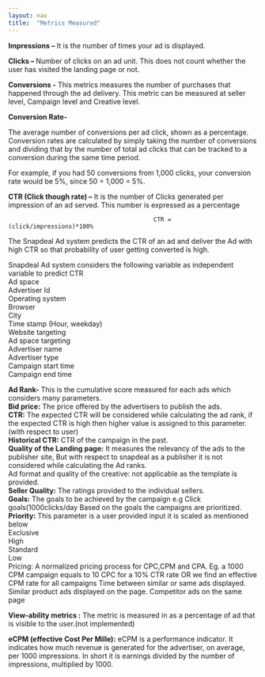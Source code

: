 ```yaml
---
layout: nav
title:  "Metrics Measured"
---
```




<strong>Impressions –</strong> It is the number of times your ad is displayed. <br/>

<strong>Clicks – </strong>Number of clicks on an ad unit. This does not count whether the user has visited the landing page or not. <br/>

<strong>Conversions -</strong> This metrics measures the number of purchases that happened through the ad delivery. This metric can be measured at seller level, Campaign level and Creative level. <br/>

<strong>Conversion Rate-</strong>

The average number of conversions per ad click, shown as a percentage. Conversion rates are calculated by simply taking the number of conversions and dividing that by the number of total ad clicks that can be tracked to a conversion during the same time period.

For example, if you had 50 conversions from 1,000 clicks, your conversion rate would be 5%, since 50 ÷ 1,000 = 5%.

<strong>CTR (Click though rate) –</strong> It is the number of Clicks generated per impression of an ad served. This number is expressed as a percentage
                             
                                             CTR = (click/impressions)*100%

The Snapdeal Ad system predicts the CTR of an ad and deliver the Ad with high CTR so that probability of user getting converted is high.

Snapdeal Ad system considers the following variable as independent variable to predict CTR<br/>
    Ad space<br/>
    Advertiser Id<br/>
    Operating system<br/>
    Browser<br/>
    City<br/>
    Time stamp (Hour, weekday)<br/>
    Website targeting<br/>
    Ad space targeting<br/>
    Advertiser name<br>
    Advertiser type<br>
    Campaign start time<br>
    Campaign end time<br>

<strong>Ad Rank-</strong> This is the cumulative score measured for each ads which considers many parameters.<br/>
    <strong>Bid price:</strong> The price offered by the advertisers to publish the ads.<br/>
    <strong>CTR:</strong> The expected CTR will be considered while calculating the ad rank, if the expected CTR is high then higher value is assigned to this parameter.(with respect to user)<br/>
    <strong>Historical CTR:</strong> CTR of the campaign in the past.<br/>
    <strong>Quality of the Landing page:</strong> It measures the relevancy of the ads to the publisher site, But with respect to snapdeal as a publisher it is not considered while calculating the Ad ranks.<br/>
    Ad format and quality of the creative: not applicable as the template is provided.<br/>
    <strong>Seller Quality:</strong> The ratings provided to the individual sellers.<br/>
    <strong>Goals:</strong> The goals to be achieved by the campaign e.g Click goals(1000clicks/day
    Based on the goals the campaigns are prioritized.<br/>
    <strong>Priority:</strong> This parameter is a user provided input it is scaled as mentioned below<br/>
    Exclusive<br/>
    High<br/>
    Standard<br/>
    Low<br/>
    Pricing: A normalized pricing process for CPC,CPM and CPA.
    Eg. a 1000 CPM campaign equals to 10 CPC for a 10% CTR rate
    OR we find an effective CPM rate for all campaigns 
    Time between similar or same ads displayed.
    Similar product ads displayed on the page.
    Competitor ads on the same page

<strong>View-ability metrics :</strong> The metric is measured in as a percentage of ad that is visible to the user.(not implemented)

<strong>eCPM (effective Cost Per Mille):</strong> eCPM is a performance indicator. It indicates how much revenue is generated for the advertiser, on average, per 1000 impressions. In short it is earnings divided by the number of impressions, multiplied by 1000.

